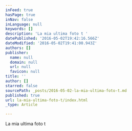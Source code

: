 ```yaml
---
inFeed: true
hasPage: true
inNav: false
inLanguage: null
keywords: []
description: 'La mia ultima foto t '
datePublished: '2016-05-02T19:42:16.566Z'
dateModified: '2016-05-02T19:41:00.943Z'
authors: []
publisher:
  name: null
  domain: null
  url: null
  favicon: null
title: ''
author: []
starred: false
sourcePath: _posts/2016-05-02-la-mia-ultima-foto-t.md
published: true
url: la-mia-ultima-foto-t/index.html
_type: Article

---
```

La mia ultima foto t
